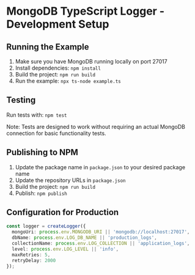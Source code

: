# MongoDB TypeScript Logger - Development Setup

## Running the Example

1. Make sure you have MongoDB running locally on port 27017
2. Install dependencies: `npm install`
3. Build the project: `npm run build`
4. Run the example: `npx ts-node example.ts`

## Testing

Run tests with: `npm test`

Note: Tests are designed to work without requiring an actual MongoDB connection for basic functionality tests.

## Publishing to NPM

1. Update the package name in `package.json` to your desired package name
2. Update the repository URLs in `package.json`
3. Build the project: `npm run build`
4. Publish: `npm publish`

## Configuration for Production

```typescript
const logger = createLogger({
  mongoUri: process.env.MONGODB_URI || 'mongodb://localhost:27017',
  dbName: process.env.LOG_DB_NAME || 'production_logs',
  collectionName: process.env.LOG_COLLECTION || 'application_logs',
  level: process.env.LOG_LEVEL || 'info',
  maxRetries: 5,
  retryDelay: 2000
});
```
